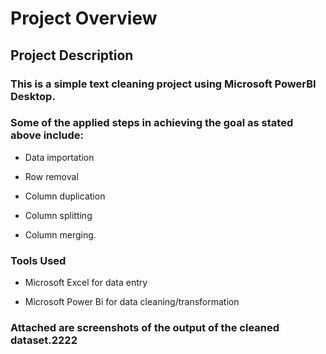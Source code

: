 # Project Overview

## Project Description

### This is a simple text cleaning project using Microsoft PowerBI Desktop.

### Some of the applied steps in achieving the goal as stated above include:

- Data importation

- Row removal

- Column duplication

- Column splitting

- Column merging.


### Tools Used

- Microsoft Excel for data entry

- Microsoft Power Bi for data cleaning/transformation 

### Attached are screenshots of the output of the cleaned dataset.2222
